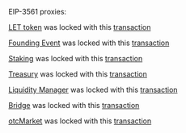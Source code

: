 EIP-3561 proxies:

[LET token](https://www.bscscan.com/address/0x74404135de39fabb87493c389d0ca55665520d9a) was locked with this [transaction](https://bscscan.com/tx/0x1676e776497832e602f50020ebeee50fb9fffcf3d0ec8d647be56198bb83405f)

[Founding Event](https://www.bscscan.com/address/0x6a0c5131fc600009cf2dfc3b5f67901767563d79) was locked with this [transaction](https://bscscan.com/tx/0x3c065c53f33af08438843bcd3c22363746897ca433359f45bfc65f53121b263e)

[Staking](https://www.bscscan.com/address/0x0800b0f6c3b6a08776eaa067a62c34adab491513) was locked with this [transaction](https://bscscan.com/tx/0x352e31cce805f0137b19eff6c3d1bd05af867ec54b70e9e7dfe98fd6e3adb1db)

[Treasury](https://www.bscscan.com/address/0xee59b379ec7dc18612b39f35ed8a46c78463e744) was locked with this [transaction](https://bscscan.com/tx/0xe801a4a93883cb430ae3ee7283090c4891181044674ea769c13943f13dbea2e6)

[Liquidity Manager](https://www.bscscan.com/address/0x539cb40d3670fe03dbe67857c4d8da307a70b305) was locked with this [transaction](https://www.bscscan.com/tx/0x2672a8f48bf68ff76bab1f49758be4550fd42f60995c8bb6a47389e6509aa9b4)

[Bridge](https://www.bscscan.com/address/0x26ade75473fa75da09d7a8b73151a068ef9ad228) was locked with this [transaction](https://www.bscscan.com/tx/0x38293c2b2c5b5b422b3dbbef2ccef8dfd0a7c85f619d767eff869170f5309eca)

[otcMarket](https://www.bscscan.com/address/0xcc1ce16e792228f347d56451d08ef345b70c9e7a) was locked with this [transaction](https://www.bscscan.com/tx/0x1292339c770d70ca7aef29d2d69760a99354f79d78f31949df677ad94fb6c5af)
